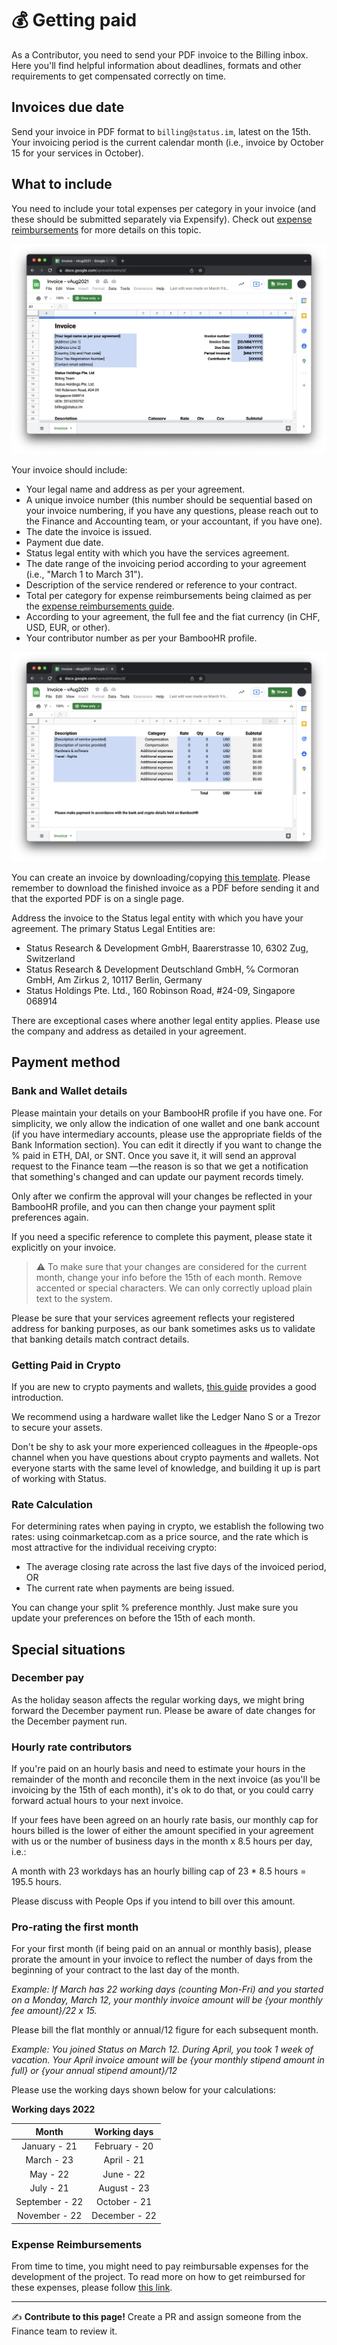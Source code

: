 # 💰 Getting paid

As a Contributor, you need to send your PDF invoice to the Billing inbox. Here you'll find helpful information about deadlines, formats and other requirements to get compensated correctly on time.

## Invoices due date

Send your invoice in PDF format to `billing@status.im`, latest on the 15th. Your invoicing period is the current calendar month (i.e., invoice by October 15 for your services in October).

## What to include

You need to include your total expenses per category in your invoice (and these should be submitted separately via Expensify). Check out [expense reimbursements](/src/finance/expense-reimbursements.md/) for more details on this topic.

![Invoice I](../images/invoice-i.png)

Your invoice should include:
   * Your legal name and address as per your agreement.
   * A unique invoice number (this number should be sequential based on your invoice numbering, if you have any questions, please reach out to the Finance and Accounting team, or your accountant, if you have one).
   * The date the invoice is issued.
   * Payment due date.
   * Status legal entity with which you have the services agreement.
   * The date range of the invoicing period according to your agreement (i.e., "March 1 to March 31").
   * Description of the service rendered or reference to your contract.
   * Total per category for expense reimbursements being claimed as per the [expense reimbursements guide](/src/finance/expense-reimbursements.md/).
   * According to your agreement, the full fee and the fiat currency (in CHF, USD, EUR, or other).
   * Your contributor number as per your BambooHR profile.

![Invoice II](../images/invoice-ii.png)

You can create an invoice by downloading/copying [this template](https://docs.google.com/spreadsheets/d/1FbH0CxLqar0ZyjhiMEA5ceToL2ikv5C-Rv-qCwBNeRA/edit#gid=790763898). Please remember to download the finished invoice as a PDF before sending it and that the exported PDF is on a single page.

Address the invoice to the Status legal entity with which you have your agreement. The primary Status Legal Entities are:
   * Status Research & Development GmbH, Baarerstrasse 10, 6302 Zug, Switzerland
   * Status Research & Development Deutschland GmbH, ℅ Cormoran GmbH, Am Zirkus 2, 10117 Berlin, Germany
   * Status Holdings Pte. Ltd., 160 Robinson Road, #24-09, Singapore 068914

There are exceptional cases where another legal entity applies. Please use the company and address as detailed in your agreement.

## Payment method

### Bank and Wallet details

Please maintain your details on your BambooHR profile if you have one. For simplicity, we only allow the indication of one wallet and one bank account (if you have intermediary accounts, please use the appropriate fields of the Bank Information section). You can edit it directly if you want to change the % paid in ETH, DAI, or SNT. Once you save it, it will send an approval request to the Finance team —the reason is so that we get a notification that something's changed and can update our payment records timely.

Only after we confirm the approval will your changes be reflected in your BambooHR profile, and you can then change your payment split preferences again.

If you need a specific reference to complete this payment, please state it explicitly on your invoice.

> ⚠️ To make sure that your changes are considered for the current month, change your info before the 15th of each month. Remove accented or special characters. We can only correctly upload plain text to the system.

Please be sure that your services agreement reflects your registered address for banking purposes, as our bank sometimes asks us to validate that banking details match contract details.

### Getting Paid in Crypto

If you are new to crypto payments and wallets, [this guide](https://support.mycrypto.com/how-to/getting-started) provides a good introduction.

We recommend using a hardware wallet like the Ledger Nano S or a Trezor to secure your assets.

Don't be shy to ask your more experienced colleagues in the #people-ops channel when you have questions about crypto payments and wallets. Not everyone starts with the same level of knowledge, and building it up is part of working with Status.

### Rate Calculation

For determining rates when paying in crypto, we establish the following two rates: using coinmarketcap.com as a price source, and the rate which is most attractive for the individual receiving crypto:

   * The average closing rate across the last five days of the invoiced period, OR
   * The current rate when payments are being issued.

You can change your split % preference monthly. Just make sure you update your preferences on before the 15th of each month.

## Special situations

### December pay

As the holiday season affects the regular working days, we might bring forward the December payment run. Please be aware of date changes for the December payment run.

### Hourly rate contributors

If you're paid on an hourly basis and need to estimate your hours in the remainder of the month and reconcile them in the next invoice (as you'll be invoicing by the 15th of each month), it's ok to do that, or you could carry forward actual hours to your next invoice.

If your fees have been agreed on an hourly rate basis, our monthly cap for hours billed is the lower of either the amount specified in your agreement with us or the number of business days in the month x 8.5 hours per day, i.e.:

A month with 23 workdays has an hourly billing cap of 23 * 8.5 hours = 195.5 hours.

Please discuss with People Ops if you intend to bill over this amount.

### Pro-rating the first month

For your first month (if being paid on an annual or monthly basis), please prorate the amount in your invoice to reflect the number of days from the beginning of your contract to the last day of the month.

*Example: If March has 22 working days (counting Mon-Fri) and you started on a Monday, March 12, your monthly invoice amount will be {your monthly fee amount}/22 x 15.*

Please bill the flat monthly or annual/12 figure for each subsequent month.

*Example: You joined Status on March 12. During April, you took 1 week of vacation. Your April invoice amount will be {your monthly stipend amount in full} or {your annual stipend amount}/12*

Please use the working days shown below for your calculations:

**Working days 2022**

| Month | Working days | 
|:---:|:---:|
| January - 21 | February - 20 | 
| March - 23 | April - 21 |
| May - 22 | June - 22 |
| July - 21 | August - 23 | 
| September - 22 | October - 21 | 
| November - 22 | December - 22 |

### Expense Reimbursements

From time to time, you might need to pay reimbursable expenses for the development of the project. To read more on how to get reimbursed for these expenses, please follow [this link](/src/finance/expense-reimbursements.md).

*****

✍️ **Contribute to this page!** Create a PR and assign someone from the Finance team to review it.
